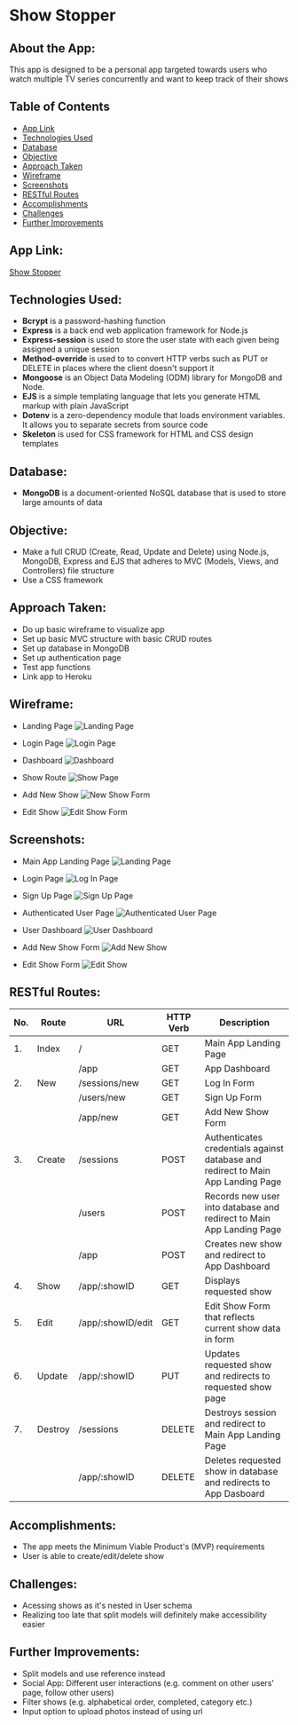 # Show Stopper

## About the App:

This app is designed to be a personal app targeted towards users who watch multiple TV series concurrently and want to keep track of their shows

## Table of Contents

-   [App Link](https://github.com/cynthiajteo/show-tracker#app-link)
-   [Technologies Used](https://github.com/cynthiajteo/show-tracker#technologies-used)
-   [Database](https://github.com/cynthiajteo/show-tracker#database)
-   [Objective](https://github.com/cynthiajteo/show-tracker#objective)
-   [Approach Taken](https://github.com/cynthiajteo/show-tracker#approach-taken)
-   [Wireframe](https://github.com/cynthiajteo/show-tracker#wireframe)
-   [Screenshots](https://github.com/cynthiajteo/show-tracker#screenshots)
-   [RESTful Routes](https://github.com/cynthiajteo/show-tracker#restful-routes)
-   [Accomplishments](https://github.com/cynthiajteo/show-tracker#accomplishments)
-   [Challenges](https://github.com/cynthiajteo/show-tracker#challenges)
-   [Further Improvements](https://github.com/cynthiajteo/show-tracker#further-improvements)

## App Link:

[Show Stopper](https://show-stopper.herokuapp.com/)

## Technologies Used:

-   **Bcrypt** is a password-hashing function
-   **Express** is a back end web application framework for Node.js
-   **Express-session** is used to store the user state with each given being assigned a unique session
-   **Method-override** is used to to convert HTTP verbs such as PUT or DELETE in places where the client doesn't support it
-   **Mongoose** is an Object Data Modeling (ODM) library for MongoDB and Node.
-   **EJS** is a simple templating language that lets you generate HTML markup with plain JavaScript
-   **Dotenv** is a zero-dependency module that loads environment variables. It allows you to separate secrets from source code
-   **Skeleton** is used for CSS framework for HTML and CSS design templates

## Database:

-   **MongoDB** is a document-oriented NoSQL database that is used to store large amounts of data

## Objective:

-   Make a full CRUD (Create, Read, Update and Delete) using Node.js, MongoDB, Express and EJS that adheres to MVC (Models, Views, and Controllers) file structure
-   Use a CSS framework

## Approach Taken:

-   Do up basic wireframe to visualize app
-   Set up basic MVC structure with basic CRUD routes
-   Set up database in MongoDB
-   Set up authentication page
-   Test app functions
-   Link app to Heroku

## Wireframe:

-   Landing Page
    ![Landing Page](img/wireframe/main.png)

-   Login Page
    ![Login Page](img/wireframe/login.png)

-   Dashboard
    ![Dashboard](img/wireframe/dashboard.png)

-   Show Route
    ![Show Page](img/wireframe/show.png)

-   Add New Show
    ![New Show Form](img/wireframe/new.png)

-   Edit Show
    ![Edit Show Form](img/wireframe/edit.png)

## Screenshots:

-   Main App Landing Page
    ![Landing Page](img/screenshots/landing.png)

-   Login Page
    ![Log In Page](img/screenshots/log-in.png)

-   Sign Up Page
    ![Sign Up Page](img/screenshots/sign-up.png)

-   Authenticated User Page
    ![Authenticated User Page](img/screenshots/authenticated.png)

-   User Dashboard
    ![User Dashboard](img/screenshots/dashboard.png)

-   Add New Show Form
    ![Add New Show](img/screenshots/add-show.png)

-   Edit Show Form
    ![Edit Show](img/screenshots/edit-show.png)

## RESTful Routes:

| No. | Route   | URL               | HTTP Verb | Description                                                                      |
| --- | ------- | ----------------- | --------- | -------------------------------------------------------------------------------- |
| 1.  | Index   | /                 | GET       | Main App Landing Page                                                            |
|     |         | /app              | GET       | App Dashboard                                                                    |
| 2.  | New     | /sessions/new     | GET       | Log In Form                                                                      |
|     |         | /users/new        | GET       | Sign Up Form                                                                     |
|     |         | /app/new          | GET       | Add New Show Form                                                                |
| 3.  | Create  | /sessions         | POST      | Authenticates credentials against database and redirect to Main App Landing Page |
|     |         | /users            | POST      | Records new user into database and redirect to Main App Landing Page             |
|     |         | /app              | POST      | Creates new show and redirect to App Dashboard                                   |
| 4.  | Show    | /app/:showID      | GET       | Displays requested show                                                          |
| 5.  | Edit    | /app/:showID/edit | GET       | Edit Show Form that reflects current show data in form                           |
| 6.  | Update  | /app/:showID      | PUT       | Updates requested show and redirects to requested show page                      |
| 7.  | Destroy | /sessions         | DELETE    | Destroys session and redirect to Main App Landing Page                           |
|     |         | /app/:showID      | DELETE    | Deletes requested show in database and redirects to App Dasboard                 |

## Accomplishments:

-   The app meets the Minimum Viable Product's (MVP) requirements
-   User is able to create/edit/delete show

## Challenges:

-   Acessing shows as it's nested in User schema
-   Realizing too late that split models will definitely make accessibility easier

## Further Improvements:

-   Split models and use reference instead
-   Social App: Different user interactions (e.g. comment on other users' page, follow other users)
-   Filter shows (e.g. alphabetical order, completed, category etc.)
-   Input option to upload photos instead of using url
